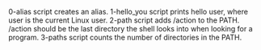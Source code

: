 0-alias script creates an alias.
1-hello_you script prints hello user, where user is the current Linux user.
2-path script adds /action to the PATH. /action should be the last directory the shell looks into when looking for a program.
3-paths script counts the number of directories in the PATH.
